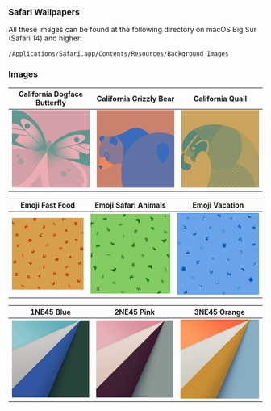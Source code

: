 ### Safari Wallpapers

All these images can be found at the following directory on macOS Big Sur (Safari 14) and higher:

    /Applications/Safari.app/Contents/Resources/Background Images

### Images

California Dogface Butterfly | California Grizzly Bear | California Quail
--- | --- | ---
| [![Safari-Background_California-Dogface-Butterfly.661.jpg](/images/thumbnails/Safari-Background_California-Dogface-Butterfly.661.jpg?raw=true)](/images/Safari-Background_California-Dogface-Butterfly.661.png?raw=true) | [![Safari-Background_California-Grizzly-Bear.497.jpg](/images/thumbnails/Safari-Background_California-Grizzly-Bear.497.jpg?raw=true)](/images/Safari-Background_California-Grizzly-Bear.497.png?raw=true) | [![Safari-Background_California-Quail.602.jpg](/images/thumbnails/Safari-Background_California-Quail.602.jpg?raw=true)](/images/Safari-Background_California-Quail.602.png?raw=true)

Emoji Fast Food | Emoji Safari Animals | Emoji Vacation
--- | --- | ---
| [![Safari-Background_Emoji_Fast-Food.640.png](/images/thumbnails/Safari-Background_Emoji_Fast-Food.640.jpg?raw=true)](/image/Safari-Background_Emoji_Fast-Food.640.png?raw=true) | [![Safari-Background_Emoji_Safari-Animals.699.png](/images/thumbnails/Safari-Background_Emoji_Safari-Animals.699.jpg?raw=true)](/images/Safari-Background_Emoji_Safari-Animals.699.png?raw=true) | [![Safari-Background_Emoji_Vacation.609.png](/images/thumbnails/Safari-Background_Emoji_Vacation.609.jpg?raw=true)](/image/Safari-Background_Emoji_Vacation.609.png?raw=true) | 

1NE45 Blue | 2NE45 Pink | 3NE45 Orange
--- | --- | ---
| [![Safari_Background_1NE45_Blue.449.jpg](/images/thumbnails/Safari_Background_1NE45_Blue.449.jpg?raw=true)](/image/Safari_Background_1NE45_Blue.449.jpg?raw=true) | [![Safari_Background_2NE45_Pink.526.jpg](/images/thumbnails/Safari_Background_2NE45_Pink.526.jpg?raw=true)](/image/Safari_Background_2NE45_Pink.526.jpg?raw=true) | [![Safari_Background_3NE45_Orange.653.jpg](/images/thumbnails/Safari_Background_3NE45_Orange.653.jpg?raw=true)](/image/Safari_Background_3NE45_Orange.653.jpg?raw=true) | 